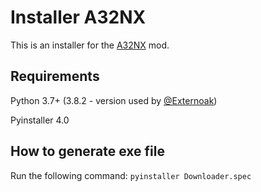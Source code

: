 # Installer A32NX

This is an installer for the [A32NX](https://github.com/flybywiresim/a32nx) mod. 

## Requirements

Python 3.7+ (3.8.2 - version used by [@Externoak](https://github.com/Externoak))

Pyinstaller 4.0



## How to generate exe file

Run the following command:
``
pyinstaller Downloader.spec
``

